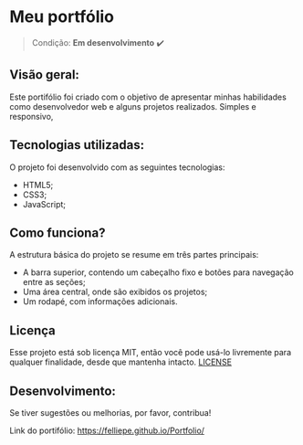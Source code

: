 <h1>Meu portfólio</h1>

> Condição: **Em desenvolvimento** ✔️

## Visão geral:
Este portifólio foi criado com o objetivo de apresentar minhas habilidades como desenvolvedor web e alguns projetos realizados. Simples e responsivo,

## Tecnologias utilizadas:
O projeto foi desenvolvido com as seguintes tecnologias:
- HTML5;
- CSS3;
- JavaScript;

## Como funciona?
A estrutura básica do projeto se resume em três partes principais:
- A barra superior, contendo um cabeçalho fixo e botões para navegação entre as seções;
- Uma área central, onde são exibidos os projetos;
- Um rodapé, com informações adicionais.

## Licença
Esse projeto está sob licença MIT, então você pode usá-lo livremente para qualquer finalidade, desde que mantenha intacto.
[LICENSE](./LICENSE) 

## Desenvolvimento:
Se tiver sugestões ou melhorias, por favor, contribua!

Link do portifólio: https://felliepe.github.io/Portfolio/
